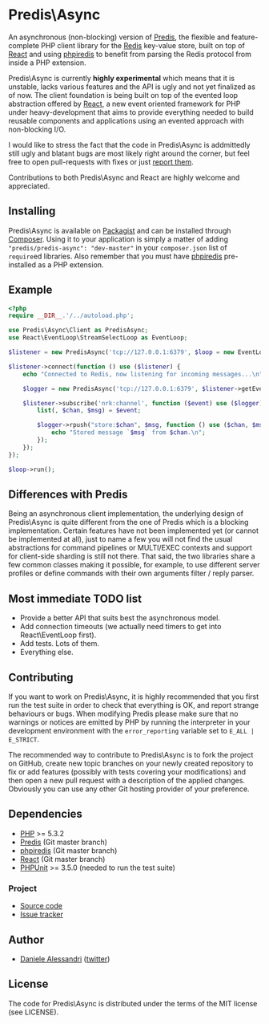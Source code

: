 # Predis\Async #

An asynchronous (non-blocking) version of [Predis](https://github.com/nrk/predis), the flexible and
feature-complete PHP client library for the [Redis](http://redis.io) key-value store, built on top
of [React](https://github.com/react-php) and using [phpiredis](https://github.com/seppo0010/phpiredis)
to benefit from parsing the Redis protocol from inside a PHP extension.

Predis\Async is currently __highly experimental__ which means that it is unstable, lacks various
features and the API is ugly and not yet finalized as of now. The client foundation is being built
on top of the evented loop abstraction offered by [React](https://github.com/react-php), a new event
oriented framework for PHP under heavy-development that aims to provide everything needed to build
reusable components and applications using an evented approach with non-blocking I/O.

I would like to stress the fact that the code in Predis\Async is addmittedly still ugly and blatant
bugs are most likely right around the corner, but feel free to open pull-requests with fixes or just
[report them](https://github.com/nrk/predis-async/issues).

Contributions to both Predis\Async and React are highly welcome and appreciated.

## Installing ##

Predis\Async is available on [Packagist](http://packagist.org/packages/predis/predis-async) and can
be installed through [Composer](http://getcomposer.org/). Using it to your application is simply a
matter of adding `"predis/predis-async": "dev-master"` in your `composer.json` list of `require`ed
libraries. Also remember that you must have [phpiredis](https://github.com/seppo0010/phpiredis)
pre-installed as a PHP extension.

## Example ##

``` php
<?php
require __DIR__.'/../autoload.php';

use Predis\Async\Client as PredisAsync;
use React\EventLoop\StreamSelectLoop as EventLoop;

$listener = new PredisAsync('tcp://127.0.0.1:6379', $loop = new EventLoop());

$listener->connect(function () use ($listener) {
    echo "Connected to Redis, now listening for incoming messages...\n";

    $logger = new PredisAsync('tcp://127.0.0.1:6379', $listener->getEventLoop());

    $listener->subscribe('nrk:channel', function ($event) use ($logger) {
        list(, $chan, $msg) = $event;

        $logger->rpush("store:$chan", $msg, function () use ($chan, $msg) {
            echo "Stored message `$msg` from $chan.\n";
        });
    });
});

$loop->run();
```

## Differences with Predis ##

Being an asynchronous client implementation, the underlying design of Predis\Async is quite different
from the one of Predis which is a blocking implementation. Certain features have not been implemented
yet (or cannot be implemented at all), just to name a few you will not find the usual abstractions for
command pipelines or MULTI/EXEC contexts and support for client-side sharding is still not there. That
said, the two libraries share a few common classes making it possible, for example, to use different
server profiles or define commands with their own arguments filter / reply parser.

## Most immediate TODO list ##

- Provide a better API that suits best the asynchronous model.
- Add connection timeouts (we actually need timers to get into React\EventLoop first).
- Add tests. Lots of them.
- Everything else.

## Contributing ##

If you want to work on Predis\Async, it is highly recommended that you first run the test suite in
order to check that everything is OK, and report strange behaviours or bugs. When modifying Predis
please make sure that no warnings or notices are emitted by PHP by running the interpreter in your
development environment with the `error_reporting` variable set to `E_ALL | E_STRICT`.

The recommended way to contribute to Predis\Async is to fork the project on GitHub, create new topic
branches on your newly created repository to fix or add features (possibly with tests covering your
modifications) and then open a new pull request with a description of the applied changes. Obviously
you can use any other Git hosting provider of your preference.

## Dependencies ##

- [PHP](http://www.php.net/) >= 5.3.2
- [Predis](https://github.com/nrk/predis) (Git master branch)
- [phpiredis](https://github.com/seppo0010/phpiredis) (Git master branch)
- [React](https://github.com/react-php) (Git master branch)
- [PHPUnit](http://www.phpunit.de/) >= 3.5.0 (needed to run the test suite)

### Project ###
- [Source code](http://github.com/nrk/predis-async/)
- [Issue tracker](http://github.com/nrk/predis-async/issues)

## Author ##

- [Daniele Alessandri](mailto:suppakilla@gmail.com) ([twitter](http://twitter.com/JoL1hAHN))

## License ##

The code for Predis\Async is distributed under the terms of the MIT license (see LICENSE).
